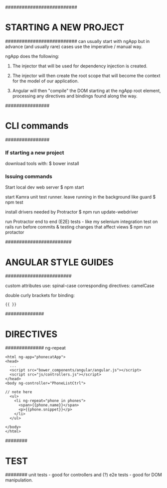 ##########################
# STARTING A NEW PROJECT #
##########################
can usually start with ngApp but in advance (and usually rare) cases use
the imperative / manual way.

ngApp does the following:
1. The injector that will be used for dependency injection is created.

2. The injector will then create the root scope that will become the
context for the model of our application.

3. Angular will then "compile" the DOM starting at the ngApp root element,
processing any directives and bindings found along the way.

################
# CLI commands #
################

### If starting a new project
download tools with:
 $ bower install

### Issuing commands
Start local dev web server
$ npm start

start Kamra unit test runner. leave running in the background like guard
$ npm test

install drivers needed by Protractor
$ npm run update-webdriver

run Protractor end to end (E2E) tests - like my selenium integration test on rails
run before commits & testing changes that affect views
$ npm run protactor

########################
# ANGULAR STYLE GUIDES #
########################

custom attributes use: spinal-case
  corresponding directives: camelCase

double curly brackets for binding:
```
{{ }}
```
##############
# DIRECTIVES #
##############
ng-repeat
```
<html ng-app="phonecatApp">
<head>
  ...
  <script src="bower_components/angular/angular.js"></script>
  <script src="js/controllers.js"></script>
</head>
<body ng-controller="PhoneListCtrl">

// note here
  <ul>
    <li ng-repeat="phone in phones">
      <span>{{phone.name}}</span>
      <p>{{phone.snippet}}</p>
    </li>
  </ul>

</body>
</html>
```

########
# TEST #
########
unit tests - good for controllers and (?)
e2e tests - good for DOM manipulation.
